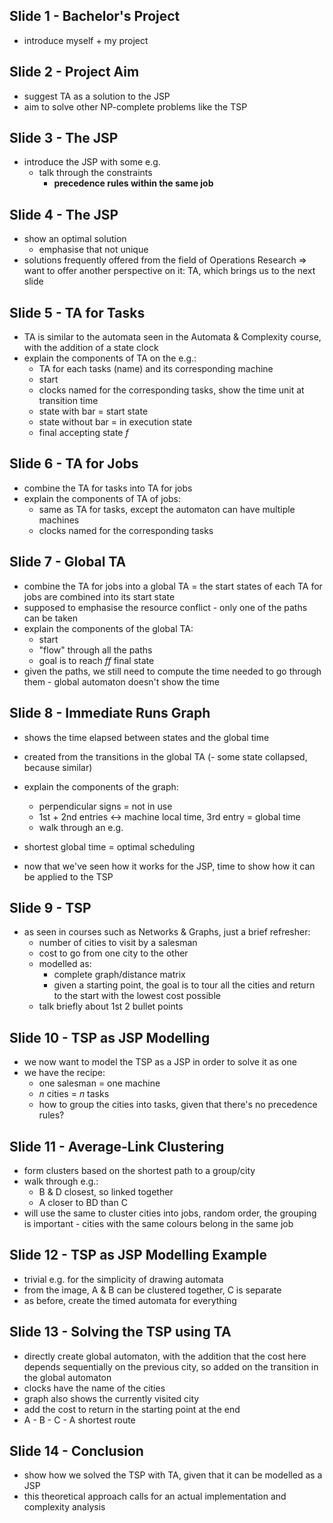 ## Slide 1 - Bachelor's Project

- introduce myself + my project


## Slide 2 - Project Aim

- suggest TA as a solution to the JSP
- aim to solve other NP-complete problems like the TSP


## Slide 3 - The JSP

- introduce the JSP with some e.g.
    - talk through the constraints
        - **precedence rules within the same job**


## Slide 4 - The JSP

- show an optimal solution
    - emphasise that not unique
- solutions frequently offered from the field of Operations Research => want to offer another perspective on it: TA, which brings us to the next slide


## Slide 5 - TA for Tasks

- TA is similar to the automata seen in the Automata & Complexity course, with the addition of a state clock
- explain the components of TA on the e.g.:
    - TA for each tasks (name) and its corresponding machine
    - start
    - clocks named for the corresponding tasks,  show the time unit at transition time
    - state with bar = start state
    - state without bar = in execution state
    - final accepting state _f_


## Slide 6 - TA for Jobs

- combine the TA for tasks into TA for jobs
- explain the components of TA of jobs:
    - same as TA for tasks, except the automaton can have multiple machines
    - clocks named for the corresponding tasks


## Slide 7 - Global TA

- combine the TA for jobs into a global TA = the start states of each TA for jobs are combined into its start state
- supposed to emphasise the resource conflict - only one of the paths can be taken
- explain the components of the global TA:
    - start
    - "flow" through all the paths
    - goal is to reach _ff_ final state
- given the paths, we still need to compute the time needed to go through them - global automaton doesn't show the time


## Slide 8 - Immediate Runs Graph

- shows the time elapsed between states and the global time
- created from the transitions in the global TA
(- some state collapsed, because similar)
- explain the components of the graph:
    - perpendicular signs = not in use
    - 1st + 2nd entries <-> machine local time, 3rd entry = global time
    - walk through an e.g.
- shortest global time = optimal scheduling

- now that we've seen how it works for the JSP, time to show how it can be applied to the TSP


## Slide 9 - TSP

- as seen in courses such as Networks & Graphs, just a brief refresher:
    - number of cities to visit by a salesman
    - cost to go from one city to the other
    - modelled as:
        - complete graph/distance matrix
        - given a starting point, the goal is to tour all the cities and return to the start with the lowest cost possible
    - talk briefly about 1st 2 bullet points


## Slide 10 - TSP as JSP Modelling

- we now want to model the TSP as a JSP in order to solve it as one
- we have the recipe:
    - one salesman = one machine
    - _n_ cities = _n_ tasks
    - how to group the cities into tasks, given that there's no precedence rules?


## Slide 11 - Average-Link Clustering

- form clusters based on the shortest path to a group/city
- walk through e.g.:
    - B & D closest, so linked together
    - A closer to BD than C
- will use the same to cluster cities into jobs, random order, the grouping is important - cities with the same colours belong in the same job


## Slide 12 - TSP as JSP Modelling Example

- trivial e.g. for the simplicity of drawing automata
- from the image, A & B can be clustered together, C is separate
- as before, create the timed automata for everything

## Slide 13 - Solving the TSP using TA

- directly create global automaton, with the addition that the cost here depends sequentially on the previous city, so added on the transition in the global automaton
- clocks have the name of the cities
- graph also shows the currently visited city
- add the cost to return in the starting point at the end
- A - B - C - A shortest route

## Slide 14 - Conclusion

- show how we solved the TSP with TA, given that it can be modelled as a JSP
- this theoretical approach calls for an actual implementation and complexity analysis